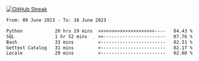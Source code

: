 [![GitHub Streak](https://streak-stats.demolab.com?user=renren-017&theme=sea&hide_border=true&background=DD272700)](https://git.io/streak-stats)

<!--START_SECTION:waka-->

```txt
From: 09 June 2023 - To: 16 June 2023

Python            20 hrs 19 mins  >>>>>>>>>>>>>>>>>>>>>----   84.43 %
SQL               1 hr 52 mins    >>-----------------------   07.76 %
Bash              33 mins         >------------------------   02.31 %
Gettext Catalog   31 mins         >------------------------   02.17 %
Locale            29 mins         >------------------------   02.08 %
```

<!--END_SECTION:waka-->
